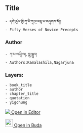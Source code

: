 ## Title
	- དགེ་ཚུལ་གྱི་ཀཱ་རི་ཀཱ་ལྔ་བཅུ་པ་བཞུགས་སོ།།
	- Fifty Verses of Novice Precepts

### Author
	- ཀ་མ་ལ་ཤཱི་ལ།,ཀླུ་སྒྲུབ།
	- Authors:Kamalashila,Nagarjuna

### Layers:
	- book_title
	- author
	- chapter_title
	- quotation
	- yigchung


[<img src="https://img.icons8.com/color/25/000000/edit-property.png"> Open in Editor](http://editor.openpecha.org/P000116)

[<img width="25" src="https://library.bdrc.io/icons/BUDA-small.svg"> Open in Buda](https://library.bdrc.io/show/bdr:IE0OPP000116)

